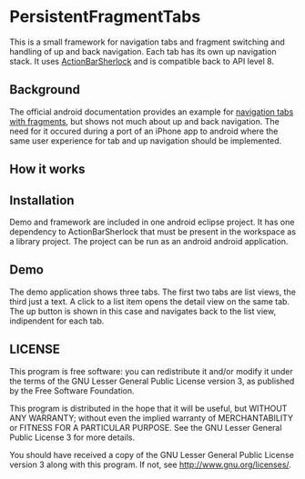 PersistentFragmentTabs
======================

This is a small framework for navigation tabs and fragment switching and handling of up and back navigation.
Each tab has its own up navigation stack. 
It uses [ActionBarSherlock](http://actionbarsherlock.com/) and is compatible back to API level 8.

Background
----------

The official android documentation provides an example for [navigation tabs with fragments](http://developer.android.com/guide/topics/ui/actionbar.html#Tabs),
but shows not much about up and back navigation. The need for it occured during a port of an iPhone app to android where 
the same user experience for tab and up navigation should be implemented.

How it works
------------



Installation
------------

Demo and framework are included in one android eclipse project.
It has one dependency to ActionBarSherlock that must be present in the workspace as a library project. 
The project can be run as an android android application.

Demo
----

The demo application shows three tabs. The first two tabs are list views, the third just a text.
A click to a list item opens the detail view on the same tab. The up button is shown in this case and navigates back to the list view, 
indipendent for each tab.

LICENSE
------- 

This program is free software: you can redistribute it and/or modify
it under the terms of the GNU Lesser General Public License version 3,
as published by the Free Software Foundation.
 
This program is distributed in the hope that it will be useful,
but WITHOUT ANY WARRANTY; without even the implied warranty of
MERCHANTABILITY or FITNESS FOR A PARTICULAR PURPOSE.  See the
GNU Lesser General Public License 3 for more details.
 
You should have received a copy of the GNU Lesser General Public
License version 3 along with this program.
If not, see <http://www.gnu.org/licenses/>.  

